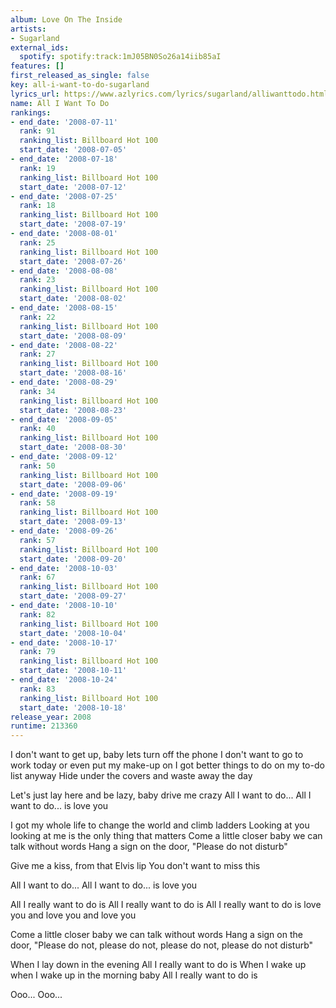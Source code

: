 ```yaml
---
album: Love On The Inside
artists:
- Sugarland
external_ids:
  spotify: spotify:track:1mJ05BN0So26a14iib85aI
features: []
first_released_as_single: false
key: all-i-want-to-do-sugarland
lyrics_url: https://www.azlyrics.com/lyrics/sugarland/alliwanttodo.html
name: All I Want To Do
rankings:
- end_date: '2008-07-11'
  rank: 91
  ranking_list: Billboard Hot 100
  start_date: '2008-07-05'
- end_date: '2008-07-18'
  rank: 19
  ranking_list: Billboard Hot 100
  start_date: '2008-07-12'
- end_date: '2008-07-25'
  rank: 18
  ranking_list: Billboard Hot 100
  start_date: '2008-07-19'
- end_date: '2008-08-01'
  rank: 25
  ranking_list: Billboard Hot 100
  start_date: '2008-07-26'
- end_date: '2008-08-08'
  rank: 23
  ranking_list: Billboard Hot 100
  start_date: '2008-08-02'
- end_date: '2008-08-15'
  rank: 22
  ranking_list: Billboard Hot 100
  start_date: '2008-08-09'
- end_date: '2008-08-22'
  rank: 27
  ranking_list: Billboard Hot 100
  start_date: '2008-08-16'
- end_date: '2008-08-29'
  rank: 34
  ranking_list: Billboard Hot 100
  start_date: '2008-08-23'
- end_date: '2008-09-05'
  rank: 40
  ranking_list: Billboard Hot 100
  start_date: '2008-08-30'
- end_date: '2008-09-12'
  rank: 50
  ranking_list: Billboard Hot 100
  start_date: '2008-09-06'
- end_date: '2008-09-19'
  rank: 58
  ranking_list: Billboard Hot 100
  start_date: '2008-09-13'
- end_date: '2008-09-26'
  rank: 57
  ranking_list: Billboard Hot 100
  start_date: '2008-09-20'
- end_date: '2008-10-03'
  rank: 67
  ranking_list: Billboard Hot 100
  start_date: '2008-09-27'
- end_date: '2008-10-10'
  rank: 82
  ranking_list: Billboard Hot 100
  start_date: '2008-10-04'
- end_date: '2008-10-17'
  rank: 79
  ranking_list: Billboard Hot 100
  start_date: '2008-10-11'
- end_date: '2008-10-24'
  rank: 83
  ranking_list: Billboard Hot 100
  start_date: '2008-10-18'
release_year: 2008
runtime: 213360
---
```

I don't want to get up, baby lets turn off the phone
I don't want to go to work today or even put my make-up on
I got better things to do on my to-do list anyway
Hide under the covers and waste away the day


Let's just lay here and be lazy, baby drive me crazy
All I want to do...
All I want to do... is love you

I got my whole life to change the world and climb ladders
Looking at you looking at me is the only thing that matters
Come a little closer baby we can talk without words
Hang a sign on the door, "Please do not disturb"



Give me a kiss, from that Elvis lip
You don't want to miss this

All I want to do...
All I want to do... is love you

All I really want to do is
All I really want to do is
All I really want to do is love you and love you and love you

Come a little closer baby we can talk without words
Hang a sign on the door,
"Please do not, please do not, please do not, please do not disturb"

When I lay down in the evening
All I really want to do is
When I wake up when I wake up in the morning baby
All I really want to do is

Ooo...
Ooo...
